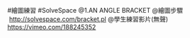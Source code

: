 #繪圖練習
#SolveSpace
@1.AN ANGLE BRACKET
@繪圖步驟  http://solvespace.com/bracket.pl
@學生練習影片(無聲) https://vimeo.com/188245352
